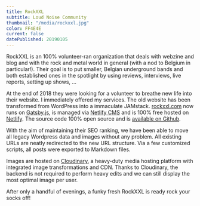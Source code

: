 ```yaml
---
title: RockXXL
subtitle: Loud Noise Community
thumbnail: "/media/rockxxl.jpg"
color: FF4E4E
current: false
datePublished: 20190105
---
```


<div class="intro mb-ggy">

RockXXL is an 100% volunteer-ran organization that deals with webzine and blog and with the rock and metal world in general (with a nod to Belgium in particular!). Their goal is to put smaller, Belgian underground bands and both established ones in the spotlight by using reviews, interviews, live reports, setting up shows, ... 

</div>

<div class="column-lg-2 column-xxl-3 mb-ggy">

At the end of 2018 they were looking for a volunteer to breathe new life into their website. I immediately offered my services. The old website has been transformed from WordPress into a immaculate JAMstack. [rockxxl.com](https://rockxxl.com) now runs on [Gatsby.js](https://gatsbyjs.org), is managed via [Netlify CMS](https://www.netlifycms.org/) and is 100% free hosted on [Netlify](https://www.netlify.com/). The source code 100% open source and is [available on Github](https://github.com/rockxxl/rockxxl). 

With the aim of maintaining their SEO ranking, we have been able to move all legacy Wordpress data and images without any problem. All existing URLs are neatly redirected to the new URL structure. Via a few customized scripts, all posts were exported to Markdown files. 

Images are hosted on [Cloudinary](https://cloudinary.com), a heavy-duty media hosting platform with integrated image transformations and CDN. Thanks to Cloudinary, the backend is not required to perform heavy edits and we can still display the most optimal image per user. 

After only a handful of evenings, a funky fresh RockXXL is ready rock your socks off!

</div>
